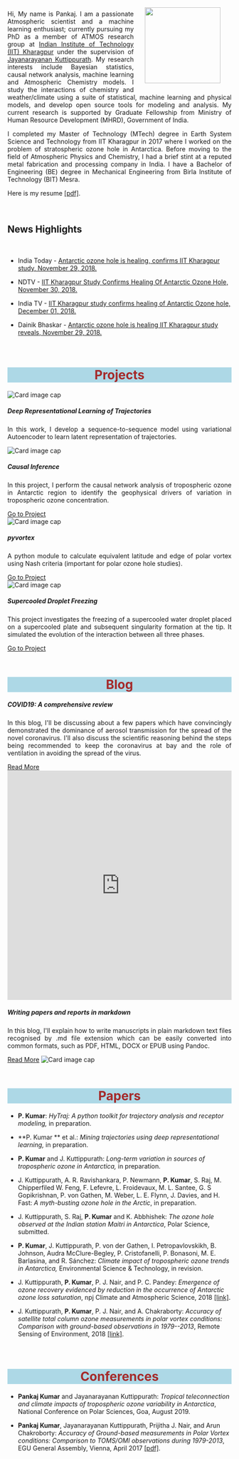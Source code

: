 <!--
.. title:  
.. slug: index
.. date: 2020-05-04 20:18:18 UTC
.. tags:
.. category:
.. link:
.. description:
.. type: text
-->

<style>
.embed-container 
{position: relative; padding-bottom: 100%; height: 10; max-width: 100%;} 

.embed-container iframe, .embed-container object, .embed-container iframe
{position: absolute; top: 0; left: 0; width: 100%; height: 100%;} 

small
{position: absolute; z-index: 40; bottom: 0; margin-bottom: -5px;}
</style>

<script type='text/javascript' src='https://d1bxh8uas1mnw7.cloudfront.net/assets/embed.js'></script>

<script async src="https://badge.dimensions.ai/badge.js" charset="utf-8"></script>

<img src="/images/me.png" align="right" width="170" HSPACE="25" VSPACE="8">

<p align='justify'>
Hi, My name is Pankaj. I am a passionate Atmospheric scientist and a machine learning enthusiast; currently pursuing my PhD as a member of ATMOS research group at <a href="http://www.iitkgp.ac.in/">Indian Institute of Technology (IIT) Kharagpur</a> under the supervision of <a href="http://www1.iitkgp.ac.in/fac-profiles/showprofile.php?empcode=SWmUS">Jayanarayanan Kuttippurath</a>. My research interests include Bayesian statistics, causal network analysis, machine learning and Atmospheric Chemistry models. I study the interactions of chemistry and weather/climate using a suite of statistical, machine learning and physical models, and develop open source tools for modeling and analysis. My current research is supported by Graduate Fellowship from Ministry of Human Resource Development (MHRD), Government of India.
</p>

<p align='justify'>
I completed my Master of Technology (MTech) degree in Earth System Science and Technology from IIT Kharagpur in 2017 where I worked on the problem of stratospheric ozone hole in Antarctica. Before moving to the field of Atmospheric Physics and Chemistry, I had a brief stint at a reputed metal fabrication and processing company in India. I have a Bachelor of Engineering (BE) degree in Mechanical Engineering from Birla Institute of Technology (BIT) Mesra. 
</p>

Here is my resume <a href="https://github.com/pankajkarman/resume/blob/master/resume.pdf">[pdf]</a>.

<BR>

## **News Highlights**

<BR>

- India Today - [Antarctic ozone hole is healing, confirms IIT Kharagpur study, November 29, 2018. ](https://www.indiatoday.in/education-today/gk-current-affairs/story/antarctic-ozone-hole-healing-iit-kharagpur-study-html-1398826-2018-11-29)

- NDTV - [IIT Kharagpur Study Confirms Healing Of Antarctic Ozone Hole, November 30, 2018. ](https://www.ndtv.com/education/iit-kharagpur-study-confirms-healing-of-antarctic-ozone-hole-1956054)

- India TV - [IIT Kharagpur study confirms healing of Antarctic Ozone hole, December 01, 2018. ](https://www.indiatvnews.com/science/news-iit-kharagpur-study-confirms-healing-of-antarctic-ozone-hole-488330)

- Dainik Bhaskar - [Antarctic ozone hole is healing IIT Kharagpur study reveals, November 29, 2018.](https://www.bhaskar.com/health/healthy-life/news/antarctic-ozone-hole-is-healing-iit-kharagpur-study-reveals-01345077.html)

<BR>

<h1 style="background-color: #ADD8E6; color:#A52A2A" align='center'>Projects</h1>

<div class="card-deck">
  <div class="card">
    <img class="card-img-top" src="/images/seq.png" alt="Card image cap">
    <div class="card-body">
      <h5 class="card-title" align="left">Deep Representational Learning of Trajectories</h5>
      <p class="card-text" align='justify'>In this work, I develop a sequence-to-sequence model using variational Autoencoder to learn latent representation of trajectories.</p>
    </div>
  </div>
  <div class="card">
    <img class="card-img-top" src="/images/causal.png" alt="Card image cap">
    <div class="card-body">
      <h5 class="card-title">Causal Inference</h5>
      <p class="card-text" align='justify'>In this project, I perform the causal network analysis of tropospheric ozone in Antarctic region to identify the geophysical drivers of variation in tropospheric ozone concentration.</p>
      <a href="https://github.com/pankajkarman/deep-learning/tree/master/causality" class="btn btn-primary">Go to Project</a>
    </div>
  </div>
  <div class="card">
    <img class="card-img-top" src="/images/vortex.gif" alt="Card image cap">
    <div class="card-body">
      <h5 class="card-title">pyvortex</h5>
      <p class="card-text" align='justify'>A python module to calculate equivalent latitude and edge of polar vortex using Nash criteria (important for polar ozone hole studies).</p>
      <a href="https://github.com/pankajkarman/pyvortex" class="btn btn-primary">Go to Project</a>
    </div>
  </div>
  <div class="card">
    <img class="card-img-top" src="/images/droplet.gif" alt="Card image cap">
    <div class="card-body">
      <h5 class="card-title">Supercooled Droplet Freezing</h5>
      <p class="card-text" align='justify'>This project investigates the freezing of a supercooled water droplet placed on a supercooled plate and subsequent singularity formation at the tip. It simulated the evolution of the interaction between all three phases.</p>
      <a href="https://github.com/pankajkarman/droplet" class="btn btn-primary">Go to Project</a>
    </div>
  </div>
</div>

<BR>

<h1 style="background-color: #ADD8E6; color:#A52A2A" align='center'>Blog</h1>

<div class="card-deck">
  <div class="card">
    <div class="card-body">
      <h5 class="card-title" align="left">COVID19: A comprehensive review</h5>
      <p class="card-text" align='justify'>In this blog, I'll be discussing about a few papers which have convincingly demonstrated the dominance of aerosol transmission for the spread of the novel coronavirus. I'll also discuss the scientific reasoning behind the steps being recommended to keep the coronavirus at bay and the role of ventilation in avoiding the spread of the virus. </p>
      <a href="blog/covid/" class="card-link">Read More</a>
      <div class="embed-container"><iframe width="200" height="150" frameborder="0" scrolling="no" marginheight="0" marginwidth="0" title="COVID-19" src="https://www.covid19india.org/state/BR"></iframe></div>
    </div>
  </div>
  <div class="card">
    <div class="card-body">
      <h5 class="card-title">Writing papers and reports in markdown</h5>
      <p class="card-text" align='justify'>In this blog, I'll explain how to write manuscripts in plain markdown text files recognised by .md file extension which can be easily converted into common formats, such as PDF, HTML, DOCX or EPUB using Pandoc.</p>
      <a href="blog/markdown/" class="card-link">Read More</a>
      <img class="card-img-top" src="/images/mdflow.png" alt="Card image cap">
    </div>
  </div>
</div>



<BR>

<h1 style="background-color: #ADD8E6; color:#A52A2A" align='center'>Papers</h1>

-   **P. Kumar**: *HyTraj: A python toolkit for trajectory analysis and receptor modeling,* in preparation.

-   **P. Kumar ** et al.: *Mining trajectories using deep representational learning,* in preparation.

-   **P. Kumar** and J. Kuttippurath: *Long-term variation in sources of tropospheric ozone in Antarctica,* in preparation.

-   J. Kuttippurath, A. R. Ravishankara, P. Newmann, **P. Kumar**, S. Raj, M. Chipperfiled W. Feng,
F. Lefevre, L. Froidevaux, M. L. Santee, G. S Gopikrishnan, P. von Gathen, M. Weber, L. E.
Flynn, J. Davies, and H. Fast: *A myth-busting ozone hole in the Arctic*, in preparation.

-   J. Kuttippurath, S. Raj, **P. Kumar** and K. Abbhishek: *The ozone hole observed at the Indian station Maitri in Antarctica*, Polar Science, submitted.

-   **P. Kumar**, J. Kuttippurath, P. von der Gathen, I. Petropavlovskikh, B. Johnson, Audra McClure-Begley, P. Cristofanelli, P. Bonasoni, M. E. Barlasina, and R. Sánchez: *Climate impact of tropospheric ozone trends in Antarctica,* Environmental Science & Technology, in revision.

-   J. Kuttippurath, **P. Kumar**, P. J. Nair,  and P. C. Pandey: *Emergence of ozone recovery evidenced by reduction in the occurrence of Antarctic
    ozone loss saturation*, npj Climate and Atmospheric Science, 2018 [[link]](https://www.nature.com/articles/s41612-018-0052-6).

<div class="container">
<div class="row">

<div class='col-lg-4 col-md-11.1 col-sm-11.1 col-11.1 ml-auto'>
  <div data-badge-type='medium-badge' class='altmetric-embed' data-doi='10.1038/s41612-018-0052-6' data-badge-popover="right"></div>
  <p></p>
</div>


<div class='col-lg-4 col-md-11.1 col-sm-11.1 col-11.1 ml-auto'>
  <div class="__dimensions_badge_embed__" data-doi="10.1038/s41612-018-0052-6" data-legend="hover-right" data-style="small_rectangle"></div>
</div>
</div>
</div>

-   J. Kuttippurath, **P. Kumar**, P. J. Nair, and A. Chakraborty: *Accuracy of satellite total column ozone measurements in polar vortex    conditions: Comparison with ground-based observations in 1979--2013*, Remote Sensing of Environment, 2018 [[link]](https://www.sciencedirect.com/science/article/abs/pii/S0034425718300671).

<div class="container">
<div class="row">
<div class="col-lg-7 col-md-11.1 col-sm-11.1 col-11.1 ml-auto">
<span class="__dimensions_badge_embed__" data-doi="10.1016/j.rse.2018.02.054" data-style="small_rectangle"></span>

<p></p>
</div>
</div>
</div>

<BR>

<h1 style="background-color: #ADD8E6; color:#A52A2A" align='center'>Conferences</h1>

-   **Pankaj Kumar** and Jayanarayanan Kuttippurath: *Tropical teleconnection and climate impacts of tropospheric ozone variability in Antarctica*, National Conference on Polar Sciences, Goa, August 2019.

-   **Pankaj Kumar**, Jayanarayanan Kuttippurath, Prijitha J. Nair, and Arun Chakroborty: *Accuracy of Ground-based measurements in Polar
    Vortex conditions: Comparison to TOMS/OMI observations during 1979-2013*, EGU General Assembly, Vienna, April 2017 [[pdf]](https://meetingorganizer.copernicus.org/EGU2017/EGU2017-10311-1.pdf).
